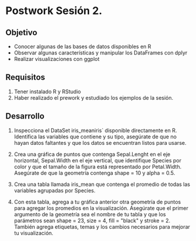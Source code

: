 # Postwork Sesión 2.
## Objetivo
- Conocer algunas de las bases de datos disponibles en R
- Observar algunas características y manipular los DataFrames con dplyr
- Realizar visualizaciones con ggplot
## Requisitos
1. Tener instalado R y RStudio
2. Haber realizado el prework y estudiado los ejemplos de la sesión.
## Desarrollo
1. Inspecciona el DataSet iris_meaniris` disponible directamente en R. Identifica las variables que contiene y su tipo, asegúrate de que no hayan datos faltantes y que los datos se encuentran listos para usarse.

2. Crea una gráfica de puntos que contenga Sepal.Lenght en el eje horizontal, Sepal.Width en el eje vertical, que identifique Species por color y que el tamaño de la figura está representado por Petal.Width. Asegúrate de que la geometría contenga shape = 10 y alpha = 0.5.

3. Crea una tabla llamada iris_mean que contenga el promedio de todas las variables agrupadas por Species.

4. Con esta tabla, agrega a tu gráfica anterior otra geometría de puntos para agregar los promedios en la visualización. Asegúrate que el primer argumento de la geometría sea el nombre de tu tabla y que los parámetros sean shape = 23, size = 4, fill = "black" y stroke = 2. También agrega etiquetas, temas y los cambios necesarios para mejorar tu visualización.
